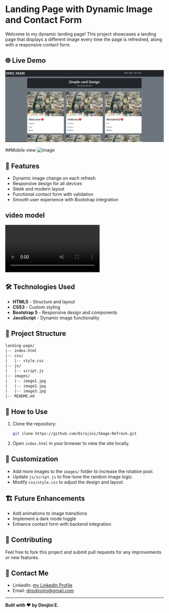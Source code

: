 
# Landing Page with Dynamic Image and Contact Form
Welcome to my dynamic landing page! This project showcases a landing page that displays a different image every time the page is refreshed, along with a responsive contact form.

## 🌐 Live Demo
![Landing Page Preview](https://github.com/Dirojini/Image-Refresh/blob/5cefe05be5245e3c87a2612fd58aacfb8df977c1/Screenshot%202024-12-24%20171336.png
)



##Mobile view
![image](https://github.com/user-attachments/assets/a55fcdb6-e1ff-47b7-a628-344caa7530fb)



## 🚀 Features
- Dynamic image change on each refresh
- Responsive design for all devices
- Sleek and modern layout
- Functional contact form with validation
- Smooth user experience with Bootstrap integration
## video model
![video](https://github.com/Dirojini/Image-Refresh/blob/6576eff98f60473daa5cb2e9ce2955565d3e5724/Screen%20Recording%202024-12-24%20171619.mp4)

## 🛠️ Technologies Used
- **HTML5** - Structure and layout
- **CSS3** - Custom styling
- **Bootstrap 5** - Responsive design and components
- **JavaScript** - Dynamic image functionality

## 📂 Project Structure
```
landing-page/
|-- index.html
|-- css/
|   |-- style.css
|-- js/
|   |-- script.js
|-- images/
|   |-- image1.jpg
|   |-- image2.jpg
|   |-- image3.jpg
|-- README.md
```

## 📜 How to Use
1. Clone the repository:
   ```bash
   git clone https://github.com/Dirojini/Image-Refresh.git
   ```
2. Open `index.html` in your browser to view the site locally.

## 🎨 Customization
- Add more images to the `images/` folder to increase the rotation pool.
- Update `js/script.js` to fine-tune the random image logic.
- Modify `css/style.css` to adjust the design and layout.

## 🏗️ Future Enhancements
- Add animations to image transitions
- Implement a dark mode toggle
- Enhance contact form with backend integration

## 🤝 Contributing
Feel free to fork this project and submit pull requests for any improvements or new features.

## 📧 Contact Me
- LinkedIn: [my LinkedIn Profile](https://www.linkedin.com/in/dirojini-elankeswaran/)
- Email: dirodirojini@gmail.com

---
**Built with ❤️ by Dirojini E.**


